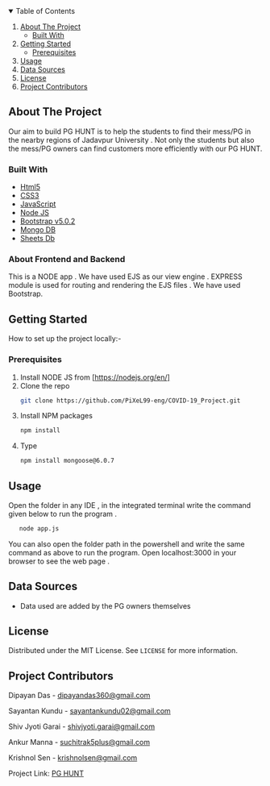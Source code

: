 
<details open="open">
  <summary>Table of Contents</summary>
  <ol>
    <li>
      <a href="#about-the-project">About The Project</a>
      <ul>
        <li><a href="#built-with">Built With</a></li>
      </ul>
    </li>
    <li>
      <a href="#getting-started">Getting Started</a>
      <ul>
        <li><a href="#prerequisites">Prerequisites</a></li>
        </ul>
    </li>
    <li><a href="#usage">Usage</a></li>
    <li><a href="#data-sources">Data Sources</a></li>
    <li><a href="#license">License</a></li>
    <li><a href="#project-contributors">Project Contributors</a></li>
  </ol>
</details>


## About The Project

Our aim to build PG HUNT is to help the students to find their mess/PG in the nearby regions of Jadavpur University . Not only the students but also the mess/PG owners can find customers more efficiently with our PG HUNT.

### Built With

* [Html5](https://en.wikipedia.org/wiki/HTML5)
* [CSS3](https://en.wikipedia.org/wiki/CSS)
* [JavaScript](https://www.javascript.com/)
* [Node JS](https://nodejs.org/en/)
* [Bootstrap v5.0.2](https://getbootstrap.com/)
* [Mongo DB](https://www.mongodb.com/)
* [Sheets Db](https://sheetdb.io/)

### About Frontend and Backend

This is a NODE app . We have used EJS as our view engine . EXPRESS module is used for routing and rendering the EJS files .
We have used Bootstrap.

## Getting Started

How to set up the project locally:-

### Prerequisites

1. Install NODE JS from [https://nodejs.org/en/] 
2. Clone the repo
   ```sh
   git clone https://github.com/PiXeL99-eng/COVID-19_Project.git
   ```
3. Install NPM packages
   ```sh
   npm install
   ```
4. Type 
    ```sh
    npm install mongoose@6.0.7 
   ```

## Usage

Open the folder in any IDE , in the integrated terminal write the command given below to run the program . 
```sh
   node app.js
   ```
You can also open the folder path in the powershell and write the same command as above to run the program.
Open localhost:3000 in your browser to see the web page .


## Data Sources
* Data used are added by the PG owners themselves



## License

Distributed under the MIT License. See `LICENSE` for more information.


## Project Contributors

Dipayan Das - dipayandas360@gmail.com

Sayantan Kundu - sayantankundu02@gmail.com

Shiv Jyoti Garai - shivjyoti.garai@gmail.com 

Ankur Manna - suchitrak5plus@gmail.com 

Krishnol Sen - krishnolsen@gmail.com


Project Link: [PG HUNT](https://fathomless-mountain-60415.herokuapp.com/)

